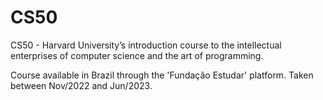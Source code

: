 # CS50
CS50 - Harvard University’s introduction course to the intellectual enterprises of computer science and the art of programming.

Course available in Brazil through the 'Fundação Estudar' platform. Taken between Nov/2022 and Jun/2023.
